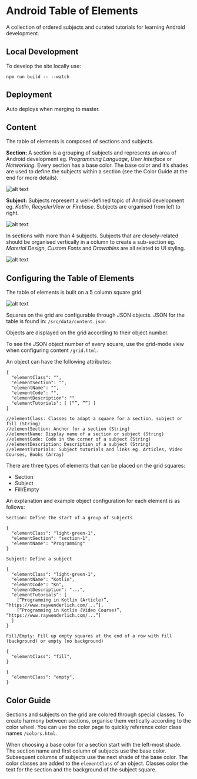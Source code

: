 # Android Table of Elements

A collection of ordered subjects and curated tutorials for learning Android development.

## Local Development

To develop the site locally use:

```npm run build -- --watch```

## Deployment

Auto deploys when merging to master.

## Content

The table of elements is composed of sections and subjects.

**Section:** A section is a grouping of subjects and represents an area of Android development eg. *Programming Language*, *User Interface* or *Networking*. Every section has a base color. The base color and it’s shades are used to define the subjects within a section (see the Color Guide at the end for more details).

![alt text](https://raw.githubusercontent.com/razeware/einstein/master/javascript/images/sections.png "")

**Subject:** Subjects represent a well-defined topic of Android development eg. *Kotlin*, *RecyclerView* or *Firebase*. Subjects are organised from left to right.

![alt text](https://raw.githubusercontent.com/razeware/einstein/master/javascript/images/subjects.png "")

In sections with more than 4 subjects. Subjects that are closely-related should be organised vertically in a column to create a sub-section eg. *Material Design*, *Custom Fonts* and *Drawables* are all related to UI styling.

![alt text](https://raw.githubusercontent.com/razeware/einstein/master/javascript/images/sub-sections.png "")

## Configuring the Table of Elements

The table of elements is built on a 5 column square grid.

![alt text](https://raw.githubusercontent.com/razeware/einstein/master/javascript/images/grid.png "")

Squares on the grid are configurable through JSON objects. JSON for the table is found in: ```/src/data/content.json```

Objects are displayed on the grid according to their object number.

To see the JSON object number of every square, use the grid-mode view when configuring content ```/grid.html```.

An object can have the following attributes:

```
{
  "elementClass": "",
  "elementSection": "",
  "elementName": "",
  "elementCode": "",
  "elementDescription": ""
  "elementTutorials": [ [“”, ””] ]
}

//elementClass: Classes to adapt a square for a section, subject or fill (String)
//elementSection: Anchor for a section (String)
//elementName: Display name of a section or subject (String)
//elementCode: Code in the corner of a subject (String)
//elementDescription: Description of a subject (String)
//elementTutorials: Subject tutorials and links eg. Articles, Video Courses, Books (Array)

```

There are three types of elements that can be placed on the grid squares:

* Section
* Subject
* Fill/Empty

An explanation and example object configuration for each element is as follows:

```
Section: Define the start of a group of subjects

{
  "elementClass": "light-green-1",
  "elementSection": "section-1",
  "elementName": "Programming"
}
```

```
Subject: Define a subject

{
  "elementClass": "light-green-1",
  "elementName": "Kotlin",
  "elementCode": "Kn",
  "elementDescription": "...",
  "elementTutorials": [
    [“Programming in Kotlin (Article)”, “https://www.raywenderlich.com/...”],
    [“Programming in Kotlin (Video Course)”, “https://www.raywenderlich.com/...”]
  ]
}
```

```
Fill/Empty: Fill up empty squares at the end of a row with fill (background) or empty (no background)

{
  "elementClass": "fill",
}

{
  "elementClass": "empty",
}

```

## Color Guide

Sections and subjects on the grid are colored through special classes. To create harmony between sections, organise them vertically according to the color wheel. You can use the color page to quickly reference color class names ```/colors.html```.

When choosing a base color for a section start with the left-most shade. The section name and first column of subjects use the base color. Subsequent columns of subjects use the next shade of the base color. The color classes are added to the ```elementClass``` of an object. Classes color the text for the section and the background of the subject square.





